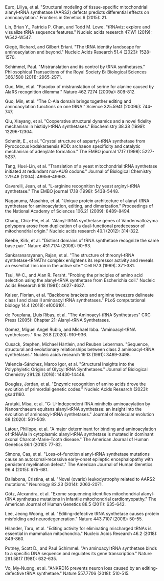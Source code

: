 Euro, Liliya, et al. "Structural modeling of tissue-specific mitochondrial alanyl-tRNA synthetase (AARS2) defects predicts differential effects on aminoacylation." Frontiers in Genetics 6 (2015): 21.

Lin, Brian Y., Patricia P. Chan, and Todd M. Lowe. "tRNAviz: explore and visualize tRNA sequence features." Nucleic acids research 47.W1 (2019): W542-W547.

Giegé, Richard, and Gilbert Eriani. "The tRNA identity landscape for aminoacylation and beyond." Nucleic Acids Research 51.4 (2023): 1528-1570.


Schimmel, Paul. "Mistranslation and its control by tRNA synthetases." Philosophical Transactions of the Royal Society B: Biological Sciences 366.1580 (2011): 2965-2971.



Guo, Min, et al. "Paradox of mistranslation of serine for alanine caused by AlaRS recognition dilemma." Nature 462.7274 (2009a): 808-812.





Guo, Min, et al. "The C-Ala domain brings together editing and aminoacylation functions on one tRNA." Science 325.5941 (2009b): 744-747.

Qiu, Xiayang, et al. "Cooperative structural dynamics and a novel fidelity mechanism in histidyl-tRNA synthetases." Biochemistry 38.38 (1999): 12296-12304.

Schmitt, E., et al. "Crystal structure of aspartyl-tRNA synthetase from Pyrococcus kodakaraensis KOD: archaeon specificity and catalytic mechanism of adenylate formation." The EMBO journal 17.17 (1998): 5227-5237.

Tang, Huei-Lin, et al. "Translation of a yeast mitochondrial tRNA synthetase initiated at redundant non-AUG codons." Journal of Biological Chemistry 279.48 (2004): 49656-49663.


Cavarelli, Jean, et al. "L-arginine recognition by yeast arginyl-tRNA synthetase." The EMBO journal 17.18 (1998): 5438-5448.

Naganuma, Masahiro, et al. "Unique protein architecture of alanyl-tRNA synthetase for aminoacylation, editing, and dimerization." Proceedings of the National Academy of Sciences 106.21 (2009): 8489-8494.



Chang, Chia-Pei, et al. "Alanyl-tRNA synthetase genes of Vanderwaltozyma polyspora arose from duplication of a dual-functional predecessor of mitochondrial origin." Nucleic acids research 40.1 (2012): 314-322.



Beebe, Kirk, et al. "Distinct domains of tRNA synthetase recognize the same base pair." Nature 451.7174 (2008): 90-93.



Sankaranarayanan, Rajan, et al. "The structure of threonyl-tRNA synthetase-tRNAThr complex enlightens its repressor activity and reveals an essential zinc ion in the active site." Cell 97.3 (1999): 371-381.



Tsui, W-C., and Alan R. Fersht. "Probing the principles of amino acid selection using the alanyl-tRNA synthetase from Escherichia coli." Nucleic Acids Research 9.18 (1981): 4627-4637.



Kaiser, Florian, et al. "Backbone brackets and arginine tweezers delineate class I and class II aminoacyl tRNA synthetases." PLoS computational biology 14.4 (2018): e1006101.




de Pouplana, Lluis Ribas, et al. "The Aminoacyl-tRNA Synthetases" CRC Press (2005): Chapter 21: Alanyl-tRNA Synthetases.



Gomez, Miguel Angel Rubio, and Michael Ibba. "Aminoacyl-tRNA synthetases." Rna 26.8 (2020): 910-936.



Cusack, Stephen, Michael Härtlein, and Reuben Leberman. "Sequence, structural and evolutionary relationships between class 2 aminoacyl-tRNA synthetases." Nucleic acids research 19.13 (1991): 3489-3498.



Valencia-Sánchez, Marco Igor, et al. "Structural Insights into the Polyphyletic Origins of Glycyl tRNA Synthetases." Journal of Biological Chemistry 291.28 (2016): 14430-14446.

Douglas, Jordan, et al. "Enzymic recognition of amino acids drove the evolution of primordial genetic codes." Nucleic Acids Research (2023): gkad1160.

Arutaki, Misa, et al. "G: U-Independent RNA minihelix aminoacylation by Nanoarchaeum equitans alanyl-tRNA synthetase: an insight into the evolution of aminoacyl-tRNA synthetases." Journal of molecular evolution 88 (2020): 501-509.

Latour, Philippe, et al. "A major determinant for binding and aminoacylation of tRNAAla in cytoplasmic alanyl-tRNA synthetase is mutated in dominant axonal Charcot-Marie-Tooth disease." The American Journal of Human Genetics 86.1 (2010): 77-82.

Simons, Cas, et al. "Loss-of-function alanyl-tRNA synthetase mutations cause an autosomal-recessive early-onset epileptic encephalopathy with persistent myelination defect." The American Journal of Human Genetics 96.4 (2015): 675-681.

Dallabona, Cristina, et al. "Novel (ovario) leukodystrophy related to AARS2 mutations." Neurology 82.23 (2014): 2063-2071.

Götz, Alexandra, et al. "Exome sequencing identifies mitochondrial alanyl-tRNA synthetase mutations in infantile mitochondrial cardiomyopathy." The American Journal of Human Genetics 88.5 (2011): 635-642.

Lee, Jeong Woong, et al. "Editing-defective tRNA synthetase causes protein misfolding and neurodegeneration." Nature 443.7107 (2006): 50-55.

Hilander, Taru, et al. "Editing activity for eliminating mischarged tRNAs is essential in mammalian mitochondria." Nucleic Acids Research 46.2 (2018): 849-860.

Putney, Scott D., and Paul Schimmel. "An aminoacyl tRNA synthetase binds to a specific DNA sequence and regulates its gene transcription." Nature 291.5817 (1981): 632-635.

Vo, My-Nuong, et al. "ANKRD16 prevents neuron loss caused by an editing-defective tRNA synthetase." Nature 557.7706 (2018): 510-515.

